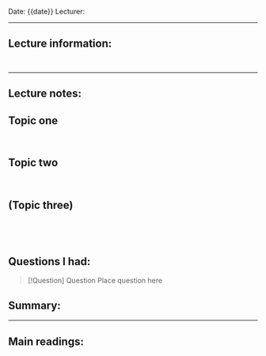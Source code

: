 Date: {{date}}
Lecturer:

---
## Lecture information:

```ad-tldr


```


---
## Lecture notes:

## Topic one

```ad-quote


```

## Topic two

```ad-quote


```

## (Topic three)

```ad-important


```

```ad-error


```


## Questions I had:

> [!Question] Question
> Place question here


## Summary:

---

## Main readings:
